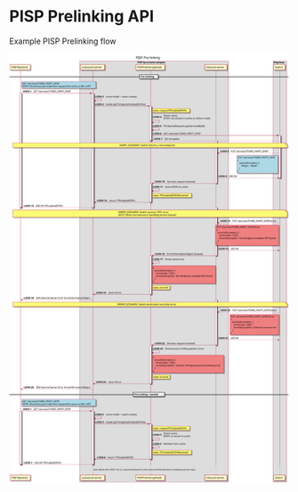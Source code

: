 # PISP Prelinking API
Example PISP Prelinking flow

![](../out/docs/sequence/PISPPrelinkingApi/PISP_Prelinking.svg)
